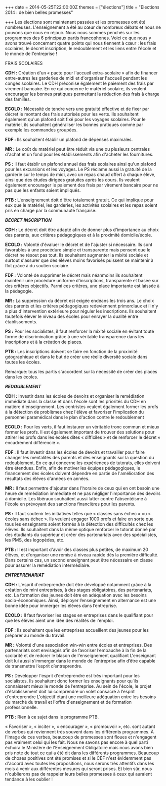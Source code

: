 +++
date = 2014-05-25T22:00:00Z
themes = ["élections"]
title = "Elections 2014 : de bien belles promesses"

+++
Les élections sont maintenant passées et les promesses ont été nombreuses. L'enseignement a été au cœur de nombreux débats et nous ne pouvons que nous en réjouir. Nous nous sommes penchés sur les programmes des 6 principaux partis francophones. Voici ce que nous y avons trouvé concernant quatre points qui nous tiennent à cœur : les frais scolaires, le décret inscription, le redoublement et les liens entre l'école et le monde de l'entreprise !

FRAIS SCOLAIRES

**CDH :** Création d'un « pacte pour l'accueil extra-scolaire » afin de financer entre-autres les garderies de midi et d'organiser l'accueil pendant les congés scolaires. Le CDH préconise également le paiement des frais par virement bancaire. En ce qui concerne le matériel scolaire, ils veulent encourager les bonnes pratiques permettant la réduction des frais à charge des familles.

**ECOLO :** Nécessité de tendre vers une gratuité effective et de fixer par décret le montant des frais autorisés pour les verts. Ils souhaitent également qu'un plafond soit fixé pour les voyages scolaires. Pour le matériel, ils souhaitent généraliser les bonnes pratiques comme par exemple les commandes groupées.

**FDF :** Ils souhaitent établir un plafond de dépenses maximales.

**MR :** Le coût du matériel peut être réduit via une ou plusieurs centrales d'achat et un fond pour les établissements afin d'acheter les fournitures.

**PS :** Il faut établir un plafond annuel des frais scolaires ainsi qu'un plafond pour les excursions et les voyages. Le PS réclame aussi la gratuité de la garderie sur le temps de midi, avec un repas chaud offert à chaque élève, ainsi que des études dirigées gratuites après les cours. Ils veulent également encourager le paiement des frais par virement bancaire pour ne pas que les enfants soient impliqués.

**PTB :** L'enseignement doit d'être totalement gratuit. Ce qui implique pour eux que le matériel, les garderies, les activités scolaires et les repas soient pris en charge par la communauté française.

**_DECRET INSCRIPTION_**

**CDH :** Le décret doit être adapté afin de donner plus d'importance au choix des parents, aux critères pédagogiques et à la proximité domicile/école.

**ECOLO :** Volonté d'évaluer le décret et de l'ajuster si nécessaire. Ils sont favorables à une procédure simple et transparente mais pensent que le décret ne résout pas tout. Ils souhaitent augmenter la mixité sociale et surtout s'assurer que des élèves moins favorisés puissent se maintenir à flot grâce à du soutien scolaire.

**FDF :** Volonté de supprimer le décret mais néanmoins ils souhaitent maintenir une procédure uniforme d'inscriptions, transparente et basée sur des critères objectifs. Parmi ces critères, une place importante est laissée à la pédagogie.

**MR :** La suppression du décret est exigée endéans les trois ans. Le choix des parents et les critères pédagogiques redeviennent primordiaux et il n'y a plus d'intervention extérieure pour réguler les inscriptions. Ils souhaitent toutefois élever le niveau des écoles pour enrayer la dualité entre établissements.

**PS :** Pour les socialistes, il faut renforcer la mixité sociale en évitant toute forme de discrimination grâce à une véritable transparence dans les inscriptions et à la création de places.

**PTB :** Les inscriptions doivent se faire en fonction de la proximité géographique et dans le but de créer une réelle diversité sociale dans toutes les écoles.

Remarque: tous les partis s'accordent sur la nécessité de créer des places dans les écoles.

**_REDOUBLEMENT_**

**CDH :** Investir dans les écoles de devoirs et organiser la remédiation immédiate dans la classe et dans l'école sont les priorités du CDH en matière d'enseignement. Les centristes veulent également former les profs à la détection de problèmes chez l'élève et favoriser l'implication du personnel paramédical dans le plan d'action contre le redoublement

**ECOLO :** Pour les verts, il faut instaurer un véritable tronc commun et mieux former les profs. Il est également important de trouver des solutions pour attirer les profs dans les écoles dites « difficiles » et de renforcer le décret « encadrement différencié ».

**FDF :** Il faut investir dans les écoles de devoirs et travailler pour faire changer les mentalités des parents et des enseignants sur la question du redoublement. En ce qui concerne les expériences de tutorats, elles doivent être étendues. Enfin, afin de motiver les équipes pédagogiques, le financement des écoles doivent dépendre en partie de l'amélioration des résultats des élèves d'années en années.

**MR :** Il faut permettre d'ajouter dans l'horaire de ceux qui en ont besoin une heure de remédiation immédiate et ne pas négliger l'importance des devoirs à domicile. Les libéraux souhaitent aussi lutter contre l'absentéisme à l'école en prévoyant des sanctions financières pour les parents.

**PS :** Il faut soutenir les initiatives telles que « classes sans échec » ou « écoles sans échec ». Ils veulent engager 1000 profs et faire en sorte que tous les enseignants soient formés à la détection des difficultés chez les élèves. Ils souhaitent dans la même optique renforcer le tutorat donné par des étudiants du supérieur et créer des partenariats avec des spécialistes, les PMS, des logopèdes, etc.

**PTB :** Il est important d'avoir des classes plus petites, de maximum 20 élèves, et d'organiser une remise à niveau rapide dès la première difficulté. Dans certains cas, un second enseignant peut être nécessaire en classe pour assurer la remédiation intermédiaire.

**_ENTREPRENARIAT_**

**CDH :** L'esprit d'entreprendre doit être développé notamment grâce à la création de mini entreprises, à des stages obligatoires, des partenariats, etc. La formation des jeunes doit être en adéquation avec les besoins socio-économiques. Ainsi, déployer l’enseignement en alternance est une bonne idée pour immerger les élèves dans l’entreprise.

**ECOLO :** Il faut favoriser les stages en entreprises dans le qualifiant pour que les élèves aient une idée des réalités de l'emploi.

**FDF :** Ils souhaitent que les entreprises accueillent des jeunes pour les préparer au monde du travail.

**MR :** Volonté d'une association win-win entre écoles et entreprises. Des partenariats sont envisagés afin de favoriser l’embauche à la fin de la scolarité et de redorer le blason de l'enseignement qualifiant L'enseignant doit lui aussi s'immerger dans le monde de l’entreprise afin d’être capable de transmettre l’esprit d’entreprendre.

**PS :** Développer l'esprit d'entreprendre est très important pour les socialistes. Ils souhaitent donc former les enseignants pour qu'ils connaissent mieux le monde de l’entreprise. Au sein de l'école, le projet d'établissement doit lui comprendre un volet consacré à l'esprit d'entreprendre L'objectif étant une meilleure adéquation entre les besoins du marché du travail et l'offre d'enseignement et de formation professionnelle.

**PTB :** Rien à ce sujet dans le programme PTB.

« Favoriser », « inciter », « encourager », « promouvoir », etc. sont autant de verbes qui reviennent très souvent dans les différents programmes. À l'image de ces verbes, beaucoup de promesses sont floues et n'engagent pas vraiment celui qui les fait. Nous ne savons pas encore à quel parti échoira le Ministère de l'Enseignement Obligatoire mais nous avons bien pris note de tout ce qui a été dit dans les différents programmes. Beaucoup de choses positives ont été promises et si le CEF n'est évidemment pas d'accord avec toutes les propositions, nous serons très attentifs dans les mois à venir aux différentes mesures qui seront prises. Et bien sûr, nous n'oublierons pas de rappeler leurs belles promesses à ceux qui auraient tendance à les oublier !